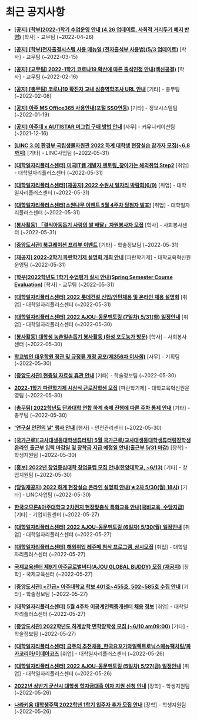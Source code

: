 # 최근 공지사항

* **[[공지] [학부]2022-1학기 수업운영 안내 (4.26 업데이트, 사회적 거리두기 폐지 반영)](http://ajou.ac.kr/kr/ajou/notice.do?mode=view&amp;articleNo=196998&amp;article.offset=0&amp;articleLimit=30)**
 [학사] - 교무팀 (~2022-04-26)

* **[[공지] [학부]전자출결시스템 사용 매뉴얼 (전자출석부 사용법)(5/3 업데이트)](http://ajou.ac.kr/kr/ajou/notice.do?mode=view&amp;articleNo=192571&amp;article.offset=0&amp;articleLimit=30)**
 [학사] - 교무팀 (~2022-03-15)

* **[[공지] [교무팀] 2022-1학기 코로나19 확산에 따른 출석인정 안내(백신공결)](http://ajou.ac.kr/kr/ajou/notice.do?mode=view&amp;articleNo=180913&amp;article.offset=0&amp;articleLimit=30)**
 [학사] - 교무팀 (~2022-02-16)

* **[[공지] [총무팀] 코로나19 확진자 교내 심층역학조사 URL 안내](http://ajou.ac.kr/kr/ajou/notice.do?mode=view&amp;articleNo=180493&amp;article.offset=0&amp;articleLimit=30)**
 [기타] - 총무팀 (~2022-02-08)

* **[[공지] 아주 MS Office365 사용안내(포털 SSO연동)](http://ajou.ac.kr/kr/ajou/notice.do?mode=view&amp;articleNo=179802&amp;article.offset=0&amp;articleLimit=30)**
 [기타] - 정보시스템팀 (~2022-01-19)

* **[[공지] 아주대 x AUTISTAR 머그컵 구매 방법 안내](http://ajou.ac.kr/kr/ajou/notice.do?mode=view&amp;articleNo=147976&amp;article.offset=0&amp;articleLimit=30)**
 [사무] - 커뮤니케이션팀 (~2021-12-16)

* **[[LINC 3.0] 환경부 국립생물자원관 2022 하계 대학생 현장실습 참가자 모집(~6.8까지)](http://ajou.ac.kr/kr/ajou/notice.do?mode=view&amp;articleNo=199490&amp;article.offset=0&amp;articleLimit=30)**
 [기타] - LINC사업팀 (~2022-05-31)

* **[[대학일자리플러스센터] 미국IT웹 개발자 멘토링_찾아가는 해외취업 Step2](http://ajou.ac.kr/kr/ajou/notice.do?mode=view&amp;articleNo=199484&amp;article.offset=0&amp;articleLimit=30)**
 [취업] - 대학일자리플러스센터 (~2022-05-31)

* **[[대학일자리플러스센터][재공지] 2022 수원시 일자리 박람회(6/9)](http://ajou.ac.kr/kr/ajou/notice.do?mode=view&amp;articleNo=199482&amp;article.offset=0&amp;articleLimit=30)**
 [취업] - 대학일자리플러스센터 (~2022-05-31)

* **[[대학일자리플러스센터]소원나무 이벤트 5월 4주차 당첨자 발표!](http://ajou.ac.kr/kr/ajou/notice.do?mode=view&amp;articleNo=199480&amp;article.offset=0&amp;articleLimit=30)**
 [취업] - 대학일자리플러스센터 (~2022-05-31)

* **[[봉사활동] 「결식아동돕기 사랑의 쌀 배달」자원봉사자 모집](http://ajou.ac.kr/kr/ajou/notice.do?mode=view&amp;articleNo=199476&amp;article.offset=0&amp;articleLimit=30)**
 [학사] - 사회봉사센터 (~2022-05-31)

* **[[중앙도서관] 북큐레이션 프리뷰 이벤트](http://ajou.ac.kr/kr/ajou/notice.do?mode=view&amp;articleNo=199471&amp;article.offset=0&amp;articleLimit=30)**
 [기타] - 학술정보팀 (~2022-05-31)

* **[[재공지] 2022-2학기 파란학기제 설명회 개최 안내](http://ajou.ac.kr/kr/ajou/notice.do?mode=view&amp;articleNo=199467&amp;article.offset=0&amp;articleLimit=30)**
 [파란학기제] - 대학교육혁신원운영팀 (~2022-05-31)

* **[[학부]2022학년도 1학기 수업평가 실시 안내(Spring Semester Course Evaluation)](http://ajou.ac.kr/kr/ajou/notice.do?mode=view&amp;articleNo=199452&amp;article.offset=0&amp;articleLimit=30)**
 [학사] - 교무팀 (~2022-05-31)

* **[[대학일자리플러스센터] 2022 롯데건설 신입/인턴채용 및 온라인 채용 설명회](http://ajou.ac.kr/kr/ajou/notice.do?mode=view&amp;articleNo=199451&amp;article.offset=0&amp;articleLimit=30)**
 [취업] - 대학일자리플러스센터 (~2022-05-31)

* **[[대학일자리플러스센터] 2022 AJOU-동문멘토링 (7일차) 5/31(화) 일정안내](http://ajou.ac.kr/kr/ajou/notice.do?mode=view&amp;articleNo=199448&amp;article.offset=0&amp;articleLimit=30)**
 [취업] - 대학일자리플러스센터 (~2022-05-30)

* **[[봉사활동] 대학생 농촌일손돕기 봉사활동 (화성 포도농가 방문)](http://ajou.ac.kr/kr/ajou/notice.do?mode=view&amp;articleNo=199444&amp;article.offset=0&amp;articleLimit=30)**
 [학사] - 사회봉사센터 (~2022-05-30)

* **[학교법인 대우학원 정관 및 규정류 개정 공포(제356차 이사회)](http://ajou.ac.kr/kr/ajou/notice.do?mode=view&amp;articleNo=199443&amp;article.offset=0&amp;articleLimit=30)**
 [사무] - 기획팀 (~2022-05-30)

* **[[중앙도서관] 현충일 자료실 휴관 안내](http://ajou.ac.kr/kr/ajou/notice.do?mode=view&amp;articleNo=199435&amp;article.offset=0&amp;articleLimit=30)**
 [기타] - 학술정보팀 (~2022-05-30)

* **[2022-1학기 파란학기제 시상식 근로장학생 모집](http://ajou.ac.kr/kr/ajou/notice.do?mode=view&amp;articleNo=199428&amp;article.offset=0&amp;articleLimit=30)**
 [파란학기제] - 대학교육혁신원운영팀 (~2022-05-30)

* **[[총무팀] 2022학년도 단과대학 연합 하계 축제 진행에 따른 주차 통제 안내](http://ajou.ac.kr/kr/ajou/notice.do?mode=view&amp;articleNo=199422&amp;article.offset=0&amp;articleLimit=30)**
 [기타] - 총무팀 (~2022-05-30)

* **[&#x27;연구실 안전의 날&#x27; 행사 안내](http://ajou.ac.kr/kr/ajou/notice.do?mode=view&amp;articleNo=199417&amp;article.offset=0&amp;articleLimit=30)**
 [행사] - 안전관리센터 (~2022-05-30)

* **[[국가근로][교사대생등대학생튜터링] 5월 국가근로/교사대생등대학생튜터링장학생 온라인 출근부 입력 마감일 및 장학금 지급 예정일 안내(출근부 5/31 마감)](http://ajou.ac.kr/kr/ajou/notice.do?mode=view&amp;articleNo=199415&amp;article.offset=0&amp;articleLimit=30)**
 [장학] - 학생지원팀 (~2022-05-30)

* **[[홍보] 2022년 창업중심대학 창업클럽 모집 안내(한양대학교, ~6/13)](http://ajou.ac.kr/kr/ajou/notice.do?mode=view&amp;articleNo=199408&amp;article.offset=0&amp;articleLimit=30)**
 [기타] - 창업지원팀 (~2022-05-30)

* **[(당일재공지) 2022 하계 현장실습 온라인 설명회 안내(★2차 5/30(월) 18시)](http://ajou.ac.kr/kr/ajou/notice.do?mode=view&amp;articleNo=199405&amp;article.offset=0&amp;articleLimit=30)**
 [기타] - LINC사업팀 (~2022-05-30)

* **[한국오므론&amp;아주대학교 2차전지 현장맞춤식 특화교육 안내[국비교육, 수당지급]](http://ajou.ac.kr/kr/ajou/notice.do?mode=view&amp;articleNo=199394&amp;article.offset=0&amp;articleLimit=30)**
 [기타] - 기업지원센터 (~2022-05-27)

* **[[대학일자리플러스센터] 2022 AJOU-동문멘토링 (6일차) 5/30(월) 일정안내](http://ajou.ac.kr/kr/ajou/notice.do?mode=view&amp;articleNo=199393&amp;article.offset=0&amp;articleLimit=30)**
 [취업] - 대학일자리플러스센터 (~2022-05-27)

* **[[대학일자리플러스센터] 해외취업 레쥬메 첨삭 프로그램_상시모집](http://ajou.ac.kr/kr/ajou/notice.do?mode=view&amp;articleNo=199392&amp;article.offset=0&amp;articleLimit=30)**
 [취업] - 대학일자리플러스센터 (~2022-05-27)

* **[국제교육센터 제9기 아주글로벌버디(AJOU GLOBAL BUDDY) 모집 (재공지)](http://ajou.ac.kr/kr/ajou/notice.do?mode=view&amp;articleNo=199381&amp;article.offset=0&amp;articleLimit=30)**
 [장학] - 국제교육센터 (~2022-05-27)

* **[[중앙도서관] &lt;긴급&gt; 아주대학교 학보 401호~455호, 502~585호 수집 안내](http://ajou.ac.kr/kr/ajou/notice.do?mode=view&amp;articleNo=198956&amp;article.offset=0&amp;articleLimit=30)**
 [기타] - 학술정보팀 (~2022-05-27)

* **[[대학일자리플러스센터] 5월 4주차 이공계인력중개센터 채용 정보](http://ajou.ac.kr/kr/ajou/notice.do?mode=view&amp;articleNo=198679&amp;article.offset=0&amp;articleLimit=30)**
 [취업] - 대학일자리플러스센터 (~2022-05-27)

* **[[중앙도서관] 2022학년도 하계방학 면학장학생 모집 (~6/10 am09:00)](http://ajou.ac.kr/kr/ajou/notice.do?mode=view&amp;articleNo=198677&amp;article.offset=0&amp;articleLimit=30)**
 [기타] - 학술정보팀 (~2022-05-27)

* **[[대학일자리플러스센터] 금주의 추천채용_한국요꼬가와일렉트로닉스매뉴팩처링/파카코리아/이데아코즈](http://ajou.ac.kr/kr/ajou/notice.do?mode=view&amp;articleNo=198666&amp;article.offset=0&amp;articleLimit=30)**
 [취업] - 대학일자리플러스센터 (~2022-05-26)

* **[[대학일자리플러스센터] 2022 AJOU-동문멘토링 (5일차) 5/27(금) 일정안내](http://ajou.ac.kr/kr/ajou/notice.do?mode=view&amp;articleNo=198665&amp;article.offset=0&amp;articleLimit=30)**
 [취업] - 대학일자리플러스센터 (~2022-05-26)

* **[2022년 상반기 군산시 대학생 학자금대출 이자 지원 신청 안내](http://ajou.ac.kr/kr/ajou/notice.do?mode=view&amp;articleNo=198659&amp;article.offset=0&amp;articleLimit=30)**
 [장학] - 학생지원팀 (~2022-05-26)

* **[나라키움 대학생주택 2022학년 1학기 입주자 추가 모집 안내](http://ajou.ac.kr/kr/ajou/notice.do?mode=view&amp;articleNo=198654&amp;article.offset=0&amp;articleLimit=30)**
 [장학] - 학생지원팀 (~2022-05-26)
